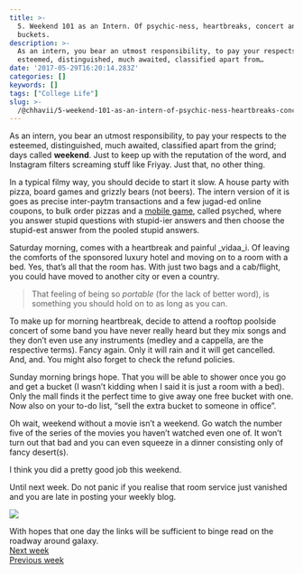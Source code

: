 ```yaml
---
title: >-
  5. Weekend 101 as an Intern. Of psychic-ness, heartbreaks, concert and
  buckets.
description: >-
  As an intern, you bear an utmost responsibility, to pay your respects to the
  esteemed, distinguished, much awaited, classified apart from…
date: '2017-05-29T16:20:14.283Z'
categories: []
keywords: []
tags: ["College Life"]
slug: >-
  /@chhavii/5-weekend-101-as-an-intern-of-psychic-ness-heartbreaks-concert-and-buckets-15abea7a17bc
---
```


As an intern, you bear an utmost responsibility, to pay your respects to the esteemed, distinguished, much awaited, classified apart from the grind; days called **weekend**. Just to keep up with the reputation of the word, and Instagram filters screaming stuff like Friyay. Just that, no other thing.

In a typical filmy way, you should decide to start it slow. A house party with pizza, board games and grizzly bears (not beers). The intern version of it is goes as precise inter-paytm transactions and a few jugad-ed online coupons, to bulk order pizzas and a [mobile game](https://play.google.com/store/apps/details?id=com.wb.goog.ellen.psych&hl=en), called psyched, where you answer stupid questions with stupid-ier answers and then choose the stupid-est answer from the pooled stupid answers.

Saturday morning, comes with a heartbreak and painful _vidaa_i. Of leaving the comforts of the sponsored luxury hotel and moving on to a room with a bed. Yes, that’s all that the room has. With just two bags and a cab/flight, you could have moved to another city or even a country.

> That feeling of being so _portable_ (for the lack of better word), is something you should hold on to as long as you can.

To make up for morning heartbreak, decide to attend a rooftop poolside concert of some band you have never really heard but they mix songs and they don’t even use any instruments (medley and a cappella, are the respective terms). Fancy again. Only it will rain and it will get cancelled. And, and. You might also forget to check the refund policies.

Sunday morning brings hope. That you will be able to shower once you go and get a bucket (I wasn’t kidding when I said it is just a room with a bed). Only the mall finds it the perfect time to give away one free bucket with one. Now also on your to-do list, “sell the extra bucket to someone in office”.

Oh wait, weekend without a movie isn’t a weekend. Go watch the number five of the series of the movies you haven’t watched even one of. It won’t turn out that bad and you can even squeeze in a dinner consisting only of fancy desert(s).

I think you did a pretty good job this weekend.

Until next week. Do not panic if you realise that room service just vanished and you are late in posting your weekly blog.

![](https://cdn-images-1.medium.com/max/800/1*LTzxIX1LnTyN1fkj8gmDEQ.jpeg)

With hopes that one day the links will be sufficient to binge read on the roadway around galaxy.  
[Next week](https://medium.com/@chhavi.justme/6-its-my-little-sister-s-birthday-an-almost-open-letter-to-her-50583b03077a)   
[Previous week](https://medium.com/@chhavi.justme/4-buy-my-thoughts-instead-first-week-as-an-intern-in-the-city-db7b1184def8)